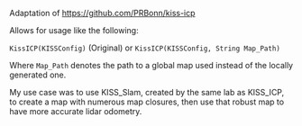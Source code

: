 Adaptation of https://github.com/PRBonn/kiss-icp

Allows for usage like the following:

```KissICP(KISSConfig)``` (Original) or ```KissICP(KISSConfig, String Map_Path)```

Where ```Map_Path``` denotes the path to a global map used instead of the locally generated one.

My use case was to use KISS_Slam, created by the same lab as KISS_ICP, to create a map with numerous map closures, then use that robust map to have more accurate lidar odometry.
